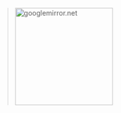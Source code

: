 > <img src="https://s3-us-west-2.amazonaws.com/ronerlih.com/resources/GoogleMirror/gooogleMirror_05.jpg" alt="googlemirror.net" width=200 border/>

